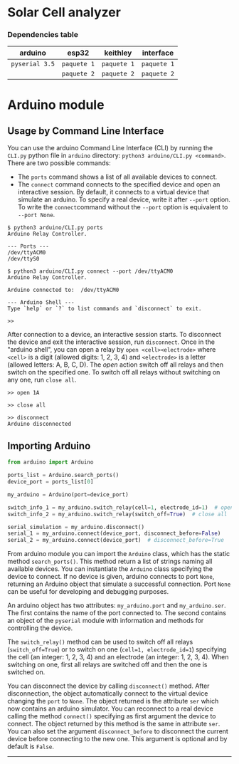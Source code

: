 # Solar Cell analyzer

### Dependencies table

| arduino        | esp32       | keithley    | interface   |
|----------------|-------------|-------------|-------------|
| `pyserial 3.5` | `paquete 1` | `paquete 1` | `paquete 1` |
|                | `paquete 2` | `paquete 2` | `paquete 2` |


# Arduino module

## Usage by Command Line Interface

You can use the arduino Command Line Interface (CLI) by running the `CLI.py` 
python file in `arduino` directory: `python3 arduino/CLI.py <command>`.
There are two possible commands:
- The `ports` command shows a list of all available devices to connect.
- The `connect` command connects to the specified device and open an 
  interactive session. By default, it connects to a virtual device that
  simulate an arduino. To specify a real device, write it after `--port` 
  option. To write the `connect`command without the `--port` option is 
  equivalent to `--port None`.
  
```shell
$ python3 arduino/CLI.py ports
Arduino Relay Controller.

--- Ports ---
/dev/ttyACM0
/dev/ttyS0

```

```shell
$ python3 arduino/CLI.py connect --port /dev/ttyACM0
Arduino Relay Controller.

Arduino connected to:  /dev/ttyACM0

--- Arduino Shell ---
Type `help` or `?` to list commands and `disconnect` to exit.

>> 
```

After connection to a device, an interactive session starts. To disconnect the
device and exit the interactive session, run `disconnect`. Once in the "arduino
shell", you can open a relay by `open <cell><electrode>` where `<cell>` is a
digit (allowed digits: 1, 2, 3, 4) and `<electrode>` is a letter (allowed 
letters: A, B, C, D). The *open* action switch off all relays and then switch 
on the specified one. To switch off all relays without switching on any one, 
run `close all`.

```shell
>> open 1A
```

```shell
>> close all
```

```shell
>> disconnect
Arduino disconnected
```

## Importing Arduino

```python
from arduino import Arduino

ports_list = Arduino.search_ports()
device_port = ports_list[0]

my_arduino = Arduino(port=device_port)

switch_info_1 = my_arduino.switch_relay(cell=1, electrode_id=1)  # open 1A
switch_info_2 = my_arduino.switch_relay(switch_off=True)  # close all

serial_simulation = my_arduino.disconnect()
serial_1 = my_arduino.connect(device_port, disconnect_before=False)
serial_2 = my_arduino.connect(device_port)  # disconnect_before=True
```

From arduino module you can import the `Arduino` class, which has the static 
method `search_ports()`. This method return a list of strings naming all 
available devices. You can instantiate the `Arduino` class specifying the
device to connect. If no device is given, arduino connects to port `None`, 
returning an Arduino object that simulate a successful connection. Port `None`
can be useful for developing and debugging purposes.

An arduino object has two attributes: `my_arduino.port` and `my_arduino.ser`.
The first contains the name of the port connected to. The second contains an
object of the `pyserial` module with information and methods for controlling
the device.

The `switch_relay()` method can be used to switch off all relays 
(`switch_off=True`) or to switch on one (`cell=1, electrode_id=1`) specifying
the cell (an integer: 1, 2, 3, 4)  and an electrode (an integer: 1, 2, 3, 4).
When switching on one, first all relays are switched off and then the one is
switched on.

You can disconnect the device by calling `disconnect()` method. After 
disconnection, the object automatically connect to the virtual device changing
the `port` to `None`. The object returned is the attribute `ser` which now
contains an arduino simulator. You can reconnect to a real device calling
the method `connect()` specifying as first argument the device to connect.
The object returned by this method is the same in attribute `ser`. You can
also set the argument `disconnect_before` to disconnect the current device 
before connecting to the new one. This argument is optional and by default
is `False`.

-------------------------------------------------------------------------------